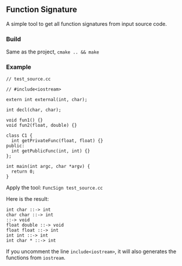 ## Function Signature

A simple tool to get all function signatures from input source code.
### Build
Same as the project, `cmake .. && make `

### Example



``` cplusplus
// test_source.cc

// #include<iostream>

extern int external(int, char);

int decl(char, char);

void fun1() {}
void fun2(float, double) {}

class C1 {
  int getPrivateFunc(float, float) {}
public:
  int getPublicFunc(int, int) {}
};

int main(int argc, char *argv) {
  return 0;
}
```


Apply the tool:
`FuncSign test_source.cc`

Here is the result:
```
int char ::-> int
char char ::-> int
::-> void
float double ::-> void
float float ::-> int
int int ::-> int
int char * ::-> int
```

If you uncomment the line `include<iostream>`, it will also generates the functions from `iostream`.